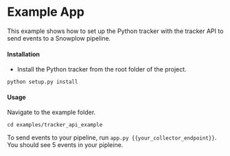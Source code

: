 # Example App

This example shows how to set up the Python tracker with the tracker API to send events to a Snowplow pipeline.

#### Installation
- Install the Python tracker from the root folder of the project.

`python setup.py install` 

#### Usage
Navigate to the example folder.

`cd examples/tracker_api_example`

To send events to your pipeline, run `app.py {{your_collector_endpoint}}`. You should see 5 events in your pipleine.



